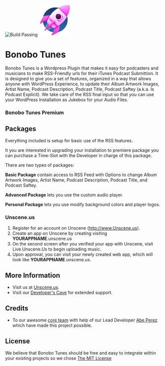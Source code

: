 ![Build Passing](https://img.shields.io/jenkins/s/https/jenkins.qa.ubuntu.com/precise-desktop-amd64_default.svg)
<a href="http://unscene.us/podcast-creator"><img src="https://raw.githubusercontent.com/abegit/bonobotunes/master/templates/assets/images/bonobotunes-podcast-creator-by-unscene.png" alt="Bonobo Tunes" width="100"/></a>
# Bonobo Tunes
Bonobo Tunes is a Wordpress Plugin that makes it easy for podcasters and musicians to make RSS-Friendly urls for their iTunes Podcast Submittion. It is designed to give you a set of features, organized in a way that allows anyone with WordPress Experience, to update their Album Artwork Images, Artist Name, Podcast Description, Podcast Title, Podcast Saftey (a.k.a. Is Podcast Explicit). We take care of the RSS final input so that you can use your WordPress Installation as Jukebox for your Audio Files.


### Bonobo Tunes Premium
## Packages

Everything included is setup for basic use of the RSS features.

It you are interested in upgrading your installation to premiere package you can purchase a Time-Slot with the Developer in charge of this package.

There are two types of packages:

**Basic Package** contain access to RSS Feed with Options to change Album Artwork Images, Artist Name, Podcast Description, Podcast Title, and Podcast Saftey.

**Advanced Package** lets you use the custom audio player.

**Personal Package** lets you use modify background colors and player logos.


### Unscene.us

1. Register for an account on Unscene (http://www.Unscene.us).
1. Create an app on Unscene by creating visiting **YOURAPPNAME**.unscene.us
1. On the second screen after you verified your app with Unscene, visit Live.Unscene.Us to begin uploading music.
1. Upon approval, you can visit your newly created web app, which will look like **YOURAPPNAME**.unscene.us.


## More Information
  * Visit us at [Unscene.us](http://unscene.us/).
  * Visit our [Developer's Cave](http://dev.unscene.us/) for extended support.

## Credits
  * To our awesome <a href="https://github.com/BonoboDesigns">core team</a> with help of our Lead Developer <a href="https://github.com/abegit">Abe Perez</a> which have made this project possible.

## License
We believe that Bonobo Tunes should be free and easy to integrate within your existing projects so we chose [The MIT License](http://opensource.org/licenses/MIT)